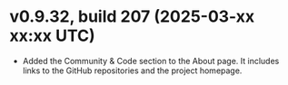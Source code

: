 ﻿# v0.9.32, build 207 (2025-03-xx xx:xx UTC)
- Added the Community & Code section to the About page. It includes links to the GitHub repositories and the project homepage. 